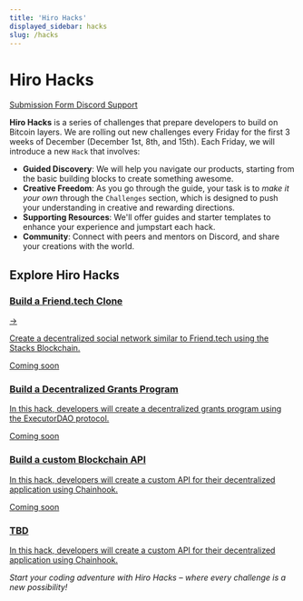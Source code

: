 ```yaml
---
title: 'Hiro Hacks'
displayed_sidebar: hacks
slug: /hacks
---
```


# Hiro Hacks

<div className="gap-3 flex flex-wrap mb-6">
  <a
    className="inline-block bg-neutral-200 hover:bg-neutral-100 rounded-md text-sm text-neutral-700 px-2 py-1 hover:text-neutral-700 hover:no-underline transition-colors"
    href="https://rfw7zqyd.paperform.co/"
    target="_blank"
  >
    Submission Form <span className="i-radix-icons-link-2 align-text-bottom text-lg"></span>
  </a>
  <a
    className="inline-block bg-violet-300 hover:bg-violet-200 rounded-md text-sm text-violet-800 px-2 py-1 hover:text-violet-800 hover:no-underline transition-colors"
    href="https://stacks.chat"
  >
    Discord Support <span className="i-bi-discord align-text-bottom text-lg"></span>
  </a>
</div>

**Hiro Hacks** is a series of challenges that prepare developers to build on Bitcoin layers. We are rolling out new challenges every Friday for the first 3 weeks of December (December 1st, 8th, and 15th). Each Friday, we will introduce a new `Hack` that involves:

- **Guided Discovery**: We will help you navigate our products, starting from the basic building blocks to create something awesome.
- **Creative Freedom**: As you go through the guide, your task is to _make it your own_ through the `Challenges` section, which is designed to push your understanding in creative and rewarding directions.
- **Supporting Resources**: We'll offer guides and starter templates to enhance your experience and jumpstart each hack.
- **Community**: Connect with peers and mentors on Discord, and share your creations with the world.

## Explore Hiro Hacks

<div class="subSections my-8">
  <a href="/hacks/build-a-friend-tech-clone">
    <div class="subSectionTitle"><h3>Build a Friend.tech Clone</h3><span>→</span></div>
    <p>Create a decentralized social network similar to Friend.tech using the Stacks Blockchain.</p>
  </a>
  <a href="#" className="card-disabled">
    <span className="inline-flex items-center rounded-md bg-orange-50 dark:bg-red-400/10 px-2 py-1 text-xs font-medium text-orange-700 dark:text-orange-400 ring-1 ring-inset ring-orange-600/10 dark:ring-orange-400/20">
      Coming soon
    </span>
    <div class="subSectionTitle">
      <h3>Build a Decentralized Grants Program</h3>
    </div>
    <p>In this hack, developers will create a decentralized grants program using the ExecutorDAO protocol.</p>
  </a>
</div>
<div class="subSections my-8">
  <a href="#" className="card-disabled">
    <span className="inline-flex items-center rounded-md bg-orange-50 dark:bg-red-400/10 px-2 py-1 text-xs font-medium text-orange-700 dark:text-orange-400 ring-1 ring-inset ring-orange-600/10 dark:ring-orange-400/20">
      Coming soon
    </span>
    <div class="subSectionTitle">
      <h3>Build a custom Blockchain API</h3>
    </div>
    <p>In this hack, developers will create a custom API for their decentralized application using Chainhook.</p>
  </a>
  <a href="#" className="card-disabled hide">
    <span className="inline-flex items-center rounded-md bg-orange-50 dark:bg-red-400/10 px-2 py-1 text-xs font-medium text-orange-700 dark:text-orange-400 ring-1 ring-inset ring-orange-600/10 dark:ring-orange-400/20">
      Coming soon
    </span>
    <div class="subSectionTitle">
      <h3>TBD</h3>
    </div>
    <p>In this hack, developers will create a custom API for their decentralized application using Chainhook.</p>
  </a>
</div>

_Start your coding adventure with Hiro Hacks – where every challenge is a new possibility!_
